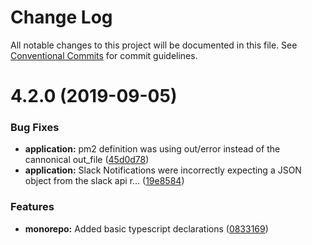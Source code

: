 # Change Log

All notable changes to this project will be documented in this file.
See [Conventional Commits](https://conventionalcommits.org) for commit guidelines.

# 4.2.0 (2019-09-05)

### Bug Fixes

- **application:** pm2 definition was using out/error instead of the cannonical out_file ([45d0d78](https://github.com/tomcwilliamson/cactus/commit/45d0d78))
- **application:** Slack Notifications were incorrectly expecting a JSON object from the slack api r… ([19e8584](https://github.com/tomcwilliamson/cactus/commit/19e8584))

### Features

- **monorepo:** Added basic typescript declarations ([0833169](https://github.com/tomcwilliamson/cactus/commit/0833169))
